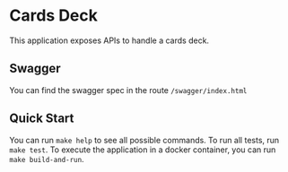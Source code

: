 # Cards Deck
This application exposes APIs to handle a cards deck.

## Swagger
You can find the swagger spec in the route `/swagger/index.html`

## Quick Start
You can run `make help` to see all possible commands.
To run all tests, run `make test`.
To execute the application in a docker container, you can run `make build-and-run`.